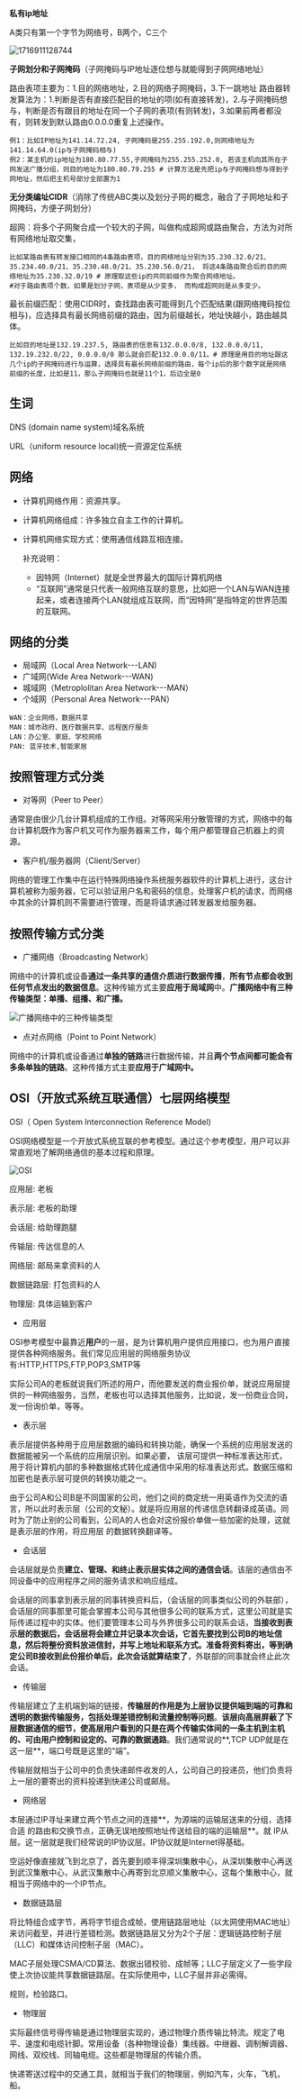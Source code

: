 **私有ip地址**

A类只有第一个字节为网络号，B两个，C三个

![1716911128744](../../pic/1716911128744.png)

**子网划分和子网掩码**（子网掩码与IP地址逐位想与就能得到子网网络地址）

路由表项主要为：1.目的网络地址，2.目的网络子网掩码，3.下一跳地址
路由器转发算法为：1.判断是否有直接匹配目的地址的项(如有直接转发)，2.与子网掩码想与，判断是否有跟目的地址在同一个子网的表项(有则转发)，3.如果前两者都没有，则转发到默认路由0.0.0.0重复上述操作。

~~~shell
例1：比如IP地址为141.14.72.24, 子网掩码是255.255.192.0,则网络地址为141.14.64.0(ip与子网掩码相与)
例2：某主机的ip地址为180.80.77.55,子网掩码为255.255.252.0, 若该主机向其所在子网发送广播分组，则目的地址为180.80.79.255 # 计算方法是先把ip与子网掩码想与得到子网地址，然后把主机号部分全部置为1
~~~

**无分类编址CIDR**（消除了传统ABC类以及划分子网的概念，融合了子网地址和子网掩码，方便子网划分）

超网：将多个子网聚合成一个较大的子网，叫做构成超网或路由聚合，方法为对所有网络地址取交集，

~~~shell
比如某路由表有转发接口相同的4条路由表项，目的网络地址分别为35.230.32.0/21、35.234.40.0/21、35.230.48.0/21、35.230.56.0/21， 将这4条路由聚合后的目的网络地址为35.230.32.0/19 # 原理取这些ip的共同前缀作为聚合网络地址。
#对于路由表项个数，如果是划分子网，表项是从少变多， 而构成超网则是从多变少。
~~~



最长前缀匹配：使用CIDR时，查找路由表可能得到几个匹配结果(跟网络掩码按位相与)，应选择具有最长网络前缀的路由，因为前缀越长，地址快越小，路由越具体。

~~~shell
比如目的地址是132.19.237.5, 路由表的信息有132.0.0.0/8, 132.0.0.0/11, 132.19.232.0/22, 0.0.0.0/0 那么就会匹配132.0.0.0/11。# 原理是用目的地址跟这几个ip的子网掩码进行与运算，选择具有最长网络前缀的路由，每个ip后的那个数字就是网络前缀的长度，比如是11，那么子网掩码也就是11个1，后边全是0
~~~



## 生词

DNS (domain name system)域名系统

URL（uniform resource local)统一资源定位系统

## 网络

- 计算机网络作用：资源共享。

- 计算机网络组成：许多独立自主工作的计算机。

- 计算机网络实现方式：使用通信线路互相连接。

  补充说明：

  - 因特网（Internet）就是全世界最大的国际计算机网络
  - “互联网”通常是只代表一般网络互联的意思，比如把一个LAN与WAN连接起来，或者连接两个LAN就组成互联网，而“因特网”是指特定的世界范围的互联网。

## 网络的分类

- 局域网（Local Area Network---LAN)
- 广域网(Wide Area Network---WAN)
- 城域网（Metroplolitan Area Network---MAN）
- 个域网（Personal Area Network---PAN）

~~~
WAN：企业网络，数据共享
MAN：城市政府、医疗数据共享、远程医疗服务
LAN：办公室、家庭、学校网络
PAN: 蓝牙技术,智能家居
~~~

## 按照管理方式分类

- 对等网（Peer to Peer）

通常是由很少几台计算机组成的工作组。对等网采用分散管理的方式，网络中的每台计算机既作为客户机又可作为服务器来工作，每个用户都管理自己机器上的资源。

- 客户机/服务器网（Client/Server）

网络的管理工作集中在运行特殊网络操作系统服务器软件的计算机上进行，这台计算机被称为服务器，它可以验证用户名和密码的信息，处理客户机的请求，而网络中其余的计算机则不需要进行管理，而是将请求通过转发器发给服务器。

## 按照传输方式分类

- 广播网络（Broadcasting Network）

网络中的计算机或设备**通过一条共享的通信介质进行数据传播**，**所有节点都会收到任何节点发出的数据信息**。这种传输方式主要**应用于局域网**中。**广播网络中有三种传输类型：单播、组播、和广播。**

![广播网络中的三种传输类型](C:\Users\ASUS\Pictures\博客图片\QQ图片20211110085206.png)

- 点对点网络（Point to Point Network）

网络中的计算机或设备通过**单独的链路**进行数据传输，并且**两个节点间都可能会有多条单独的链路**。这种传播方式主要**应用于广域网中。**



## OSI（开放式系统互联通信）七层网络模型

OSI（ Open System Interconnection Reference Model)

OSI网络模型是一个开放式系统互联的参考模型。通过这个参考模型，用户可以非常直观地了解网络通信的基本过程和原理。

![OSI](C:\Users\ASUS\Pictures\博客图片\QQ图片20211110091545.png)

应用层:  老板

表示层: 老板的助理

会话层:  给助理跑腿

传输层: 传达信息的人

网络层: 邮局来拿资料的人

数据链路层: 打包资料的人

物理层: 具体运输到客户

- 应用层

OSI参考模型中最靠近**用户**的一层，是为计算机用户提供应用接口，也为用户直接提供各种网络服务。我们常见应用层的网络服务协议有:HTTP,HTTPS,FTP,POP3,SMTP等

实际公司A的老板就说我们所述的用户，而他要发送的商业报价单，就说应用层提供的一种网络服务，当然，老板也可以选择其他服务，比如说，发一份商业合同，发一份询价单，等等。

- 表示层

表示层提供各种用于应用层数据的编码和转换功能，确保一个系统的应用层发送的数据能被另一个系统的应用层识别。如果必要， 该层可提供一种标准表达形式，用于将计算机内部的多种数据格式转化成通信中采用的标准表达形式。数据压缩和加密也是表示层可提供的转换功能之一。

由于公司A和公司B是不同国家的公司，他们之间的商定统一用英语作为交流的语言，所以此时表示层（公司的文秘）。就是将应用层的传递信息转翻译成英语。同时为了防止别的公司看到，公司A的人也会对这份报价单做一些加密的处理，这就是表示层的作用，将应用层 的数据转换翻译等。

- 会话层

会话层就是负责**建立、管理、和终止表示层实体之间的通信会话**。该层的通信由不同设备中的应用程序之间的服务请求和响应组成。

会话层的同事拿到表示层的同事转换资料后，（会话层的同事类似公司的外联部），会话层的同事那里可能会掌握本公司与其他很多公司的联系方式，这里公司就是实际传递过程中的实体。他们要管理本公司与外界很多公司的联系会话，**当接收到表示层的数据后，会话层将会建立并记录本次会话，它首先要找到公司B的地址信息，然后将整份资料放进信封，并写上地址和联系方式。准备将资料寄出，等到确定公司B接收到此份报价单后，此次会话就算结束了**，外联部的同事就会终止此次会话。

- 传输层

传输层建立了主机端到端的链接，**传输层的作用是为上层协议提供端到端的可靠和透明的数据传输服务，包括处理差错控制和流量控制等问题**。**该层向高层屏蔽了下层数据通信的细节，使高层用户看到的只是在两个传输实体间的一条主机到主机的、可由用户控制和设定的、可靠的数据通路**。我们通常说的**,TCP  UDP就是在这一层**，端口号既是这里的“端”。

传输层就相当于公司中的负责快递邮件收发的人，公司自己的投递员，他们负责将上一层的要寄出的资料投递到快递公司或邮局。

- 网络层

本层通过IP寻址来建立两个节点之间的连接**，为源端的运输层送来的分组，选择合适 的路由和交换节点，正确无误地按照地址传送给目的端的运输层**。就 IP从  层。这一层就是我们经常说的IP协议层。IP协议就是Internet得基础。

空运好像直接就飞到北京了，首先要到顺丰得深圳集散中心，从深圳集散中心再送到武汉集散中心，从武汉集散中心再寄到北京顺义集散中心，这每个集散中心，就相当于网络中的一个IP节点。

- 数据链路层

将比特组合成字节，再将字节组合成帧，使用链路层地址（以太网使用MAC地址）来访问截至，并进行差错检测。数据链路层又分为2个子层：逻辑链路控制子层（LLC）和媒体访问控制子层（MAC）。

MAC子层处理CSMA/CD算法、数据出错校验、成帧等；LLC子层定义了一些字段使上次协议能共享数据链路层。在实际使用中，LLC子层并非必需得。

规则，检验路口。

- 物理层

实际最终信号得传输是通过物理层实现的，通过物理介质传输比特流。规定了电平、速度和电缆针脚。常用设备（各种物理设备）集线器。中继器、调制解调器、网线、双绞线、同轴电缆。这些都是物理层的传输介质。

快递寄送过程中的交通工具，就相当于我们的物理层，例如汽车，火车，飞机，船。

